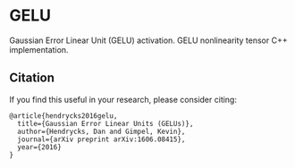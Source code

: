 # GELU
Gaussian Error Linear Unit (GELU) activation. GELU nonlinearity tensor C++ implementation.



## Citation

If you find this useful in your research, please consider citing:

    @article{hendrycks2016gelu,
      title={Gaussian Error Linear Units (GELUs)},
      author={Hendrycks, Dan and Gimpel, Kevin},
      journal={arXiv preprint arXiv:1606.08415},
      year={2016}
    }
